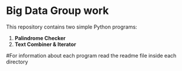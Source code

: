 # Big Data Group work

This repository contains two simple Python programs:

1. **Palindrome Checker**  
2. **Text Combiner & Iterator**

#For information about each program read the readme file inside each directory
